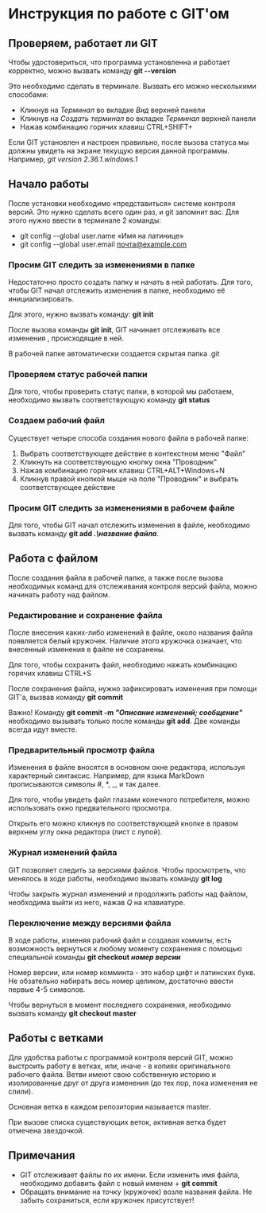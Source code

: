 # Инструкция по работе с GIT'ом
## Проверяем, работает ли GIT
Чтобы удостовериться, что программа установленна и работает корректно, можно вызвать команду **git --version**

Это необходимо сделать в терминале. Вызвать его можно несколькими способами:
* Кликнув на *Терминал* во вкладке *Вид* верхней панели
* Кликнув на *Создать терминал* во вкладке *Терминал* верхней панели
* Нажав комбинацию горячих клавиш CTRL+SHIFT+

Если GIT установлен и настроен правильно, после вызова статуса мы должны увидеть на экране текущую версия данной программы. Например, *git version 2.36.1.windows.1*

## Начало работы

После установки необходимо «представиться» системе контроля версий. Это нужно сделать всего один раз, и git запомнит вас. Для этого нужно ввести в терминале 2 команды:
* git config --global user.name «Имя на латинице»
* git config --global user.email почта@example.com

### Просим GIT следить за изменениями в папке
Недостаточно просто создать папку и начать в ней работать. Для того, чтобы GIT начал отслежить изменения в папке, необходимо её инициализировать. 

Для этого, нужно вызвать команду: **git init**

После  вызова команды **git init**, GIT начинает отслеживать все изменения , происходящие в ней.

В рабочей папке автоматически создается скрытая папка .git

### Проверяем статус рабочей папки
Для того, чтобы проверить статус папки, в которой мы работаем, необходимо вызвать соответствующую команду **git status**

### Создаем рабочий файл
Существует четыре способа создания нового файла в рабочей папке:
1. Выбрать соответствующее действие в контекстном меню "Файл" 
2. Кликнуть на соответствующую кнопку окна "Проводник" 
3. Нажав комбинацию горячих клавиш CTRL+ALT+Windows+N
4. Кликнув правой кнопкой мыше на поле "Проводник" и выбрать соответствующее действие

### Просим GIT следить за изменениями в рабочем файле
Для того, чтобы GIT начал отслежить изменения в файле, необходимо вызвать команду **git add _.\название файла_**.
## Работа с файлом
После создания файла в рабочей папке, а также после вызова необходимых команд для отслеживания контроля версий файла, можно начинать работу над файлом.
### Редактирование и сохранение файла 
После внесения каких-либо изменений в файле, около названия файла появляется белый кружочек. Наличие этого кружочка означает, что внесенный изменения в файле не сохранены.

Для того, чтобы сохранить файл, необходимо нажать комбинацию горячих клавиш CTRL+S

После сохранения файла, нужно зафиксировать изменения при помощи GIT'а, вызвав команду **git commit**

Важно! Команду **git commit -m _"Описание изменений; сообщение"_** необходимо вызывать только после команды **git add**. Две команды всегда идут вместе.
### Предварительный просмотр файла 
Изменения в файле вносятся в основном окне редактора, используя характерный синтаксис. Например, для языка MarkDown прописываются символы #, *, _, и так далее. 

Для того, чтобы увидеть файл глазами конечного потребителя, можно использовать окно предвательного просмотра.

Открыть его можно кликнув по соответствующей кнопке в правом верхнем углу окна редактора (лист с лупой).
### Журнал изменений файла
GIT позволяет следить за версиями файлов. Чтобы просмотреть, что менялось в ходе работы, необходимо вызвать команду **git log**

Чтобы закрыть журнал изменений и продолжить работы над файлом, необходима выйти из него, нажав *Q* на клавиатуре.

### Переключение между версиями файла
В ходе работы, изменяя рабочий файл и создавая коммиты, есть возможность вернуться к любому моменту сохранения с помощью специальной команды **git checkout _номер версии_** 

Номер версии, или номер комминта - это набор цифт и латинских букв. Не обзательно набирать весь номер целиком, достаточно ввести первые 4-5 символов.

Чтобы вернуться в момент последнего сохранения, необходимо вызвать команду **git checkout master**

## Работы с ветками

Для удобства работы с программой контроля версий GIT, можно выстроить работу в ветках, или, иначе - в копиях оригинального рабочего файла.
Ветви имеют свою собственную историю и изолированные друг от друга изменения (до тех пор, пока изменения не слили).

Основная ветка в каждом репозитории называется master.

При вызове списка существующих веток, активная ветка будет отмечена звездочкой. 

## Примечания
* GIT отслеживает файлы по их имени. Если изменить имя файла, необходимо добавить файл с новый именем + **git commit**
* Обращать внимание на точку (кружочек) возле названия файла. Не забыть сохраниться, если кружочек присутствует! 